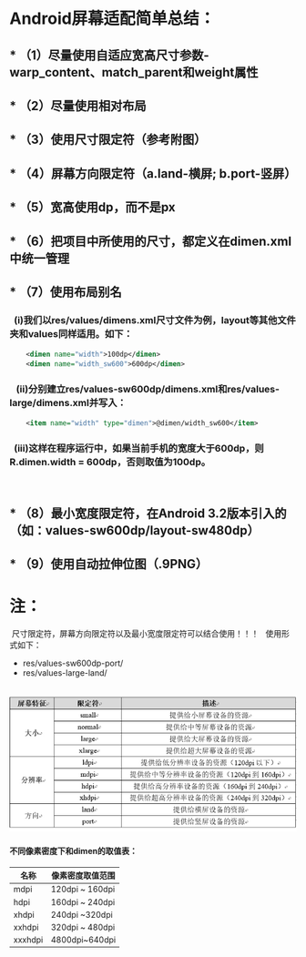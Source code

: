 # Android屏幕适配简单总结：
##  * （1）尽量使用自适应宽高尺寸参数-warp_content、match_parent和weight属性
##  * （2）尽量使用相对布局
##  * （3）使用尺寸限定符（参考附图）
##  * （4）屏幕方向限定符（a.land-横屏;  b.port-竖屏）
##  * （5）宽高使用dp，而不是px
##  * （6）把项目中所使用的尺寸，都定义在dimen.xml中统一管理
##  * （7）使用布局别名 
###    (i)我们以res/values/dimens.xml尺寸文件为例，layout等其他文件夹和values同样适用。如下：
``` xml
    <dimen name="width">100dp</dimen>
    <dimen name="width_sw600">600dp</dimen>
```
###    (ii)分别建立res/values-sw600dp/dimens.xml和res/values-large/dimens.xml并写入：
``` xml
    <item name="width" type="dimen">@dimen/width_sw600</item>
```
###    (iii)这样在程序运行中，如果当前手机的宽度大于600dp，则 R.dimen.width = 600dp，否则取值为100dp。
    
##  * （8）最小宽度限定符，在Android 3.2版本引入的（如：values-sw600dp/layout-sw480dp）
##  * （9）使用自动拉伸位图（.9PNG） 

# 注：
  尺寸限定符，屏幕方向限定符以及最小宽度限定符可以结合使用！！！
   使用形式如下：
   * res/values-sw600dp-port/
   * res/values-large-land/
  
  
  ![尺寸限定符](https://github.com/ronindong/Android_InterView_Tips/blob/master/image/android_size_limit.jpg "android尺寸限定符")

#### 不同像素密度下和dimen的取值表：
名称 | 像素密度取值范围
--- | ---
mdpi | 120dpi ~ 160dpi
hdpi | 160dpi ~ 240dpi
xhdpi | 240dpi ~320dpi
xxhdpi | 320dpi ~ 480dpi
xxxhdpi | 4800dpi~640dpi
